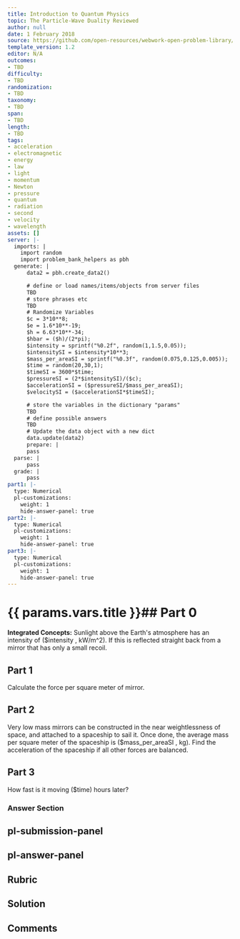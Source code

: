 ```yaml
---
title: Introduction to Quantum Physics
topic: The Particle-Wave Duality Reviewed
author: null
date: 1 February 2018
source: https://github.com/open-resources/webwork-open-problem-library/tree/master/Contrib/BrockPhysics/College_Physics_Urone/29.Introduction_to_Quantum_Physics/29-08.The_Particle_Wave_Duality_Reviewed/NU_U17_29_08_015.pg
template_version: 1.2
editor: N/A
outcomes:
- TBD
difficulty:
- TBD
randomization:
- TBD
taxonomy:
- TBD
span:
- TBD
length:
- TBD
tags:
- acceleration
- electromagnetic
- energy
- law
- light
- momentum
- Newton
- pressure
- quantum
- radiation
- second
- velocity
- wavelength
assets: []
server: |-
  imports: |
    import random
    import problem_bank_helpers as pbh
  generate: |
      data2 = pbh.create_data2()

      # define or load names/items/objects from server files
      TBD
      # store phrases etc
      TBD
      # Randomize Variables
      $c = 3*10**8;
      $e = 1.6*10**-19;
      $h = 6.63*10**-34;
      $hbar = ($h)/(2*pi);
      $intensity = sprintf("%0.2f", random(1,1.5,0.05));
      $intensitySI = $intensity*10**3;
      $mass_per_areaSI = sprintf("%0.3f", random(0.075,0.125,0.005));
      $time = random(20,30,1);
      $timeSI = 3600*$time;
      $pressureSI = (2*$intensitySI)/($c);
      $accelerationSI = ($pressureSI/$mass_per_areaSI);
      $velocitySI = ($accelerationSI*$timeSI);

      # store the variables in the dictionary "params"
      TBD
      # define possible answers
      TBD
      # Update the data object with a new dict
      data.update(data2)
      prepare: |
      pass
  parse: |
      pass
  grade: |
      pass
part1: |-
  type: Numerical
  pl-customizations:
    weight: 1
    hide-answer-panel: true
part2: |-
  type: Numerical
  pl-customizations:
    weight: 1
    hide-answer-panel: true
part3: |-
  type: Numerical
  pl-customizations:
    weight: 1
    hide-answer-panel: true
---
```


# {{ params.vars.title }}## Part 0 
<b>Integrated Concepts:</b> Sunlight above the Earth's atmosphere has an intensity of ($intensity , kW/m^2). If this is reflected straight back from a mirror that has only a small recoil. 
## Part 1 
Calculate the force per square meter of mirror. 
## Part 2 
Very low mass mirrors can be constructed in the near weightlessness of space, and attached to a spaceship to sail it. Once done, the average mass per square meter of the spaceship is ($mass_per_areaSI , kg). Find the acceleration of the spaceship if all other forces are balanced. 
## Part 3 
How fast is it moving ($time) hours later? 


### Answer Section 


## pl-submission-panel 


## pl-answer-panel 


## Rubric 


## Solution 


## Comments 



